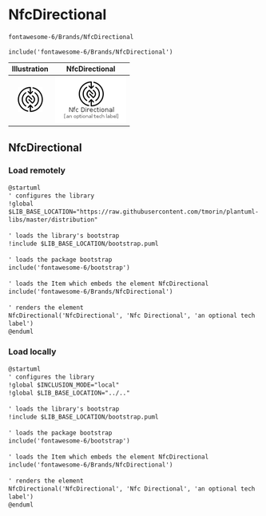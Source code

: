 # NfcDirectional


```text
fontawesome-6/Brands/NfcDirectional
```

```text
include('fontawesome-6/Brands/NfcDirectional')
```



| Illustration | NfcDirectional |
| :---: | :---: |
| ![illustration for Illustration](../../fontawesome-6/Brands/NfcDirectional.png) | ![illustration for NfcDirectional](../../fontawesome-6/Brands/NfcDirectional.Local.png) |




## NfcDirectional

### Load remotely
```plantuml
@startuml
' configures the library
!global $LIB_BASE_LOCATION="https://raw.githubusercontent.com/tmorin/plantuml-libs/master/distribution"

' loads the library's bootstrap
!include $LIB_BASE_LOCATION/bootstrap.puml

' loads the package bootstrap
include('fontawesome-6/bootstrap')

' loads the Item which embeds the element NfcDirectional
include('fontawesome-6/Brands/NfcDirectional')

' renders the element
NfcDirectional('NfcDirectional', 'Nfc Directional', 'an optional tech label')
@enduml
```

### Load locally
```plantuml
@startuml
' configures the library
!global $INCLUSION_MODE="local"
!global $LIB_BASE_LOCATION="../.."

' loads the library's bootstrap
!include $LIB_BASE_LOCATION/bootstrap.puml

' loads the package bootstrap
include('fontawesome-6/bootstrap')

' loads the Item which embeds the element NfcDirectional
include('fontawesome-6/Brands/NfcDirectional')

' renders the element
NfcDirectional('NfcDirectional', 'Nfc Directional', 'an optional tech label')
@enduml
```

